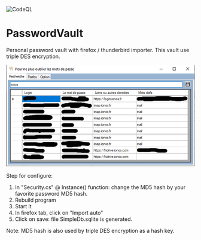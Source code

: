 ![CodeQL](https://github.com/DevElkami/MesConges/actions/workflows/codeql.yml/badge.svg)

# PasswordVault
Personal password vault with firefox / thunderbird importer. This vault use triple DES encryption.

![](https://github.com/DevElkami/PasswordVault/blob/master/vault.png)

Step for configure:
1. In "Security.cs" @ Instance() function: change the MD5 hash by your favorite password MD5 hash.
2. Rebuild program
3. Start it
4. In firefox tab, click on "Import auto"
5. Click on save: file SimpleDb.sqlite is generated.

Note: MD5 hash is also used by triple DES encryption as a hash key.
